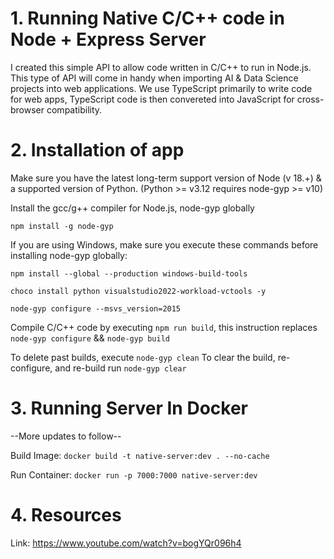 # 1. Running Native C/C++ code in Node + Express Server

I created this simple API to allow code written in C/C++ to run in Node.js. This type of API will come in handy when importing AI & Data Science projects into web applications.
We use TypeScript primarily to write code for web apps, TypeScript code is then convereted into JavaScript for cross-browser compatibility.

# 2. Installation of app

Make sure you have the latest long-term support version of Node (v 18.+) & a supported version of Python. (Python >= v3.12 requires node-gyp >= v10)

Install the gcc/g++ compiler for Node.js, node-gyp globally

`npm install -g node-gyp`

If you are using Windows, make sure you execute these commands before installing node-gyp globally:

`npm install --global --production windows-build-tools`

`choco install python visualstudio2022-workload-vctools -y`

`node-gyp configure --msvs_version=2015`

Compile C/C++ code by executing `npm run build`, this instruction replaces `node-gyp configure` && `node-gyp build`

To delete past builds, execute `node-gyp clean`
To clear the build, re-configure, and re-build run `node-gyp clear`

# 3. Running Server In Docker

--More updates to follow--

Build Image: `docker build -t native-server:dev . --no-cache`

Run Container: `docker run -p 7000:7000 native-server:dev`

# 4. Resources

Link: https://www.youtube.com/watch?v=bogYQr096h4